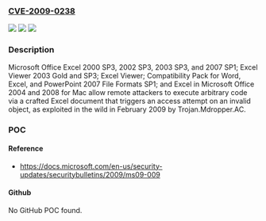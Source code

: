 ### [CVE-2009-0238](https://cve.mitre.org/cgi-bin/cvename.cgi?name=CVE-2009-0238)
![](https://img.shields.io/static/v1?label=Product&message=n%2Fa&color=blue)
![](https://img.shields.io/static/v1?label=Version&message=n%2Fa&color=blue)
![](https://img.shields.io/static/v1?label=Vulnerability&message=n%2Fa&color=brighgreen)

### Description

Microsoft Office Excel 2000 SP3, 2002 SP3, 2003 SP3, and 2007 SP1; Excel Viewer 2003 Gold and SP3; Excel Viewer; Compatibility Pack for Word, Excel, and PowerPoint 2007 File Formats SP1; and Excel in Microsoft Office 2004 and 2008 for Mac allow remote attackers to execute arbitrary code via a crafted Excel document that triggers an access attempt on an invalid object, as exploited in the wild in February 2009 by Trojan.Mdropper.AC.

### POC

#### Reference
- https://docs.microsoft.com/en-us/security-updates/securitybulletins/2009/ms09-009

#### Github
No GitHub POC found.


